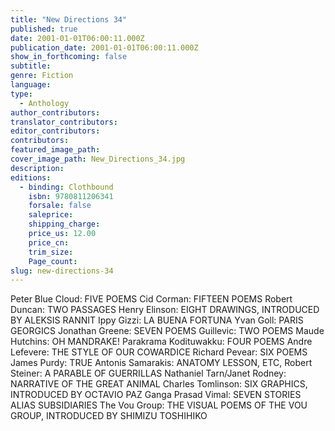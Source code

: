 ```yaml
---
title: "New Directions 34"
published: true
date: 2001-01-01T06:00:11.000Z
publication_date: 2001-01-01T06:00:11.000Z
show_in_forthcoming: false
subtitle:
genre: Fiction
language:
type:
  - Anthology
author_contributors:
translator_contributors:
editor_contributors:
contributors:
featured_image_path:
cover_image_path: New_Directions_34.jpg
description:
editions:
  - binding: Clothbound
    isbn: 9780811206341
    forsale: false
    saleprice:
    shipping_charge:
    price_us: 12.00
    price_cn:
    trim_size:
    Page_count:
slug: new-directions-34
---
```


Peter Blue Cloud: FIVE POEMS Cid Corman: FIFTEEN POEMS Robert Duncan: TWO PASSAGES Henry Elinson: EIGHT DRAWINGS, INTRODUCED BY ALEKSIS RANNIT Ippy Gizzi: LA BUENA FORTUNA Yvan Goll: PARIS GEORGICS Jonathan Greene: SEVEN POEMS Guillevic: TWO POEMS Maude Hutchins: OH MANDRAKE! Parakrama Kodituwakku: FOUR POEMS Andre Lefevere: THE STYLE OF OUR COWARDICE Richard Pevear: SIX POEMS James Purdy: TRUE Antonis Samarakis: ANATOMY LESSON, ETC, Robert Steiner: A PARABLE OF GUERRILLAS Nathaniel Tarn/Janet Rodney: NARRATIVE OF THE GREAT ANIMAL Charles Tomlinson: SIX GRAPHICS, INTRODUCED BY OCTAVIO PAZ Ganga Prasad Vimal: SEVEN STORIES ALIAS SUBSIDIARIES The Vou Group: THE VISUAL POEMS OF THE VOU GROUP, INTRODUCED BY SHIMIZU TOSHIHIKO

